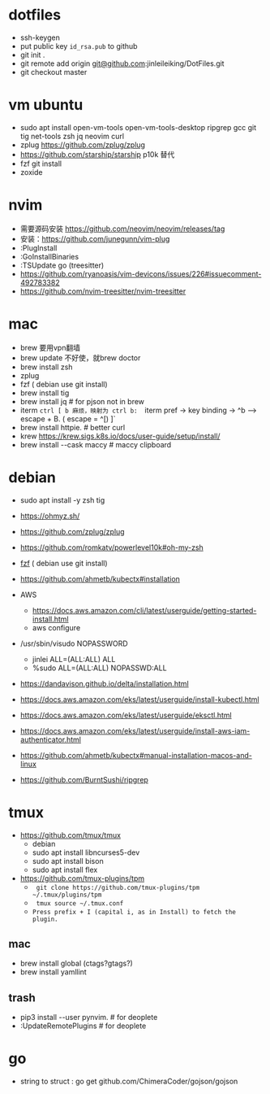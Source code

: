 # dotfiles

  * ssh-keygen
  * put public key `id_rsa.pub` to github
  * git init .
  * git remote add origin git@github.com:jinleileiking/DotFiles.git 
  * git checkout master

# vm ubuntu

* sudo apt install open-vm-tools open-vm-tools-desktop ripgrep gcc git tig net-tools zsh jq neovim curl
* zplug https://github.com/zplug/zplug
* https://github.com/starship/starship p10k 替代
* fzf git install
* zoxide

# nvim

* 需要源码安装 https://github.com/neovim/neovim/releases/tag
* 安装：https://github.com/junegunn/vim-plug 
* :PlugInstall
* :GoInstallBinaries
* :TSUpdate go (treesitter)
* https://github.com/ryanoasis/vim-devicons/issues/226#issuecomment-492783382
* https://github.com/nvim-treesitter/nvim-treesitter




# mac

* brew 要用vpn翻墙
* brew update 不好使，就brew doctor
* brew install zsh
* zplug
* fzf ( debian use git install)
* brew install tig
* brew install jq # for pjson not in brew
* iterm `ctrl [ b 麻烦，映射为 ctrl b:  `iterm pref -> key binding -> ^b --> escape + B. ( escape = ^[) ]`
*  brew install httpie. # better curl
*  krew https://krew.sigs.k8s.io/docs/user-guide/setup/install/
* brew install --cask maccy # maccy clipboard

# debian

* sudo apt install -y zsh tig

* https://ohmyz.sh/
* https://github.com/zplug/zplug
* https://github.com/romkatv/powerlevel10k#oh-my-zsh
* [fzf](https://github.com/junegunn/fzf#using-git) ( debian use git install)
* https://github.com/ahmetb/kubectx#installation
* AWS
  * https://docs.aws.amazon.com/cli/latest/userguide/getting-started-install.html
  * aws configure
* /usr/sbin/visudo NOPASSWORD
  * jinlei  ALL=(ALL:ALL) ALL
  * %sudo   ALL=(ALL:ALL) NOPASSWD:ALL
*   https://dandavison.github.io/delta/installation.html
* https://docs.aws.amazon.com/eks/latest/userguide/install-kubectl.html
* https://docs.aws.amazon.com/eks/latest/userguide/eksctl.html
* https://docs.aws.amazon.com/eks/latest/userguide/install-aws-iam-authenticator.html
* https://github.com/ahmetb/kubectx#manual-installation-macos-and-linux
* https://github.com/BurntSushi/ripgrep


# tmux

* https://github.com/tmux/tmux
  * debian
  *  sudo apt install libncurses5-dev
  *  sudo apt install bison
  *  sudo apt install flex
* https://github.com/tmux-plugins/tpm   
  * ` git clone https://github.com/tmux-plugins/tpm ~/.tmux/plugins/tpm`
  * ` tmux source ~/.tmux.conf`
  * `Press prefix + I (capital i, as in Install) to fetch the plugin.`





## mac

* brew install global (ctags?gtags?)
* brew install yamllint

## trash 
* pip3 install --user pynvim.  # for deoplete
* :UpdateRemotePlugins # for deoplete


# go

* string to struct : go get github.com/ChimeraCoder/gojson/gojson
